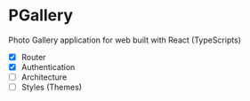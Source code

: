 # PGallery

Photo Gallery application for web built with React (TypeScripts)

- [x] Router
- [x] Authentication
- [ ] Architecture
- [ ] Styles (Themes)
